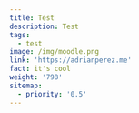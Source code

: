 ```yaml
---
title: Test
description: Test
tags:
  - test
image: /img/moodle.png
link: 'https://adrianperez.me'
fact: it's cool
weight: '798'
sitemap:
  - priority: '0.5'
---
```


